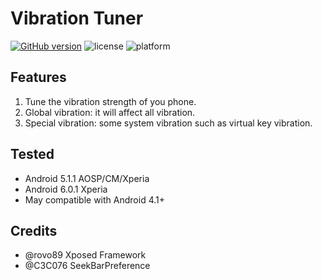 # Vibration Tuner
[![GitHub version](https://badge.fury.io/gh/ztc1997%2FVibrationTuner.svg)](https://badge.fury.io/gh/ztc1997%2FVibrationTuner) ![license](http://img.shields.io/badge/license-Apache2-brightgreen.svg) ![platform](http://img.shields.io/badge/platform-Android-blue.svg)

## Features
1. Tune the vibration strength of you phone.
2. Global vibration: it will affect all vibration.
3. Special vibration: some system vibration such as virtual key vibration.

## Tested
* Android 5.1.1 AOSP/CM/Xperia
* Android 6.0.1 Xperia
* May compatible with Android 4.1+

## Credits
* @rovo89 Xposed Framework
* @C3C076 SeekBarPreference